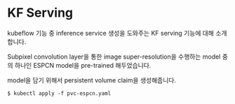 # KF Serving

kubeflow 기능 중 inference service 생성을 도와주는 KF serving 기능에 대해 소개합니다.

Subpixel convolution layer을 통한 image super-resolution을 수행하는 model 중의 하나인 ESPCN model을 pre-trained 해두었습니다.

model을 담기 위해서 persistent volume claim을 생성해줍니다.

~~~
$ kubectl apply -f pvc-espcn.yaml
~~~


